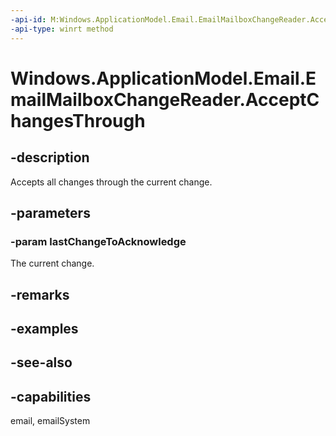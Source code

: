 ```yaml
---
-api-id: M:Windows.ApplicationModel.Email.EmailMailboxChangeReader.AcceptChangesThrough(Windows.ApplicationModel.Email.EmailMailboxChange)
-api-type: winrt method
---
```


<!-- Method syntax
public void AcceptChangesThrough(Windows.ApplicationModel.Email.EmailMailboxChange lastChangeToAcknowledge)
-->

# Windows.ApplicationModel.Email.EmailMailboxChangeReader.AcceptChangesThrough

## -description
Accepts all changes through the current change.

## -parameters
### -param lastChangeToAcknowledge
The current change.

## -remarks

## -examples

## -see-also

## -capabilities
email, emailSystem
